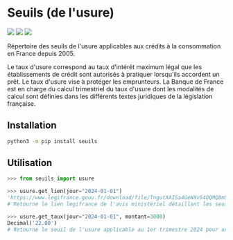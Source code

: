 # Seuils (de l'usure)
[![](https://img.shields.io/pypi/v/seuils)](https://pypi.org/project/seuils/)
[![](https://img.shields.io/pypi/dm/seuils)](https://pypi.org/project/seuils/)
[![](https://gitlab.com/outils-jcp/seuils-usure/badges/main/pipeline.svg)](https://gitlab.com/outils-jcp/seuils-usure/-/pipelines)


Répertoire des seuils de l'usure applicables aux crédits à la consommation en France depuis 2005.

Le taux d'usure correspond au taux d'intérêt maximum légal que les établissements de crédit sont autorisés à pratiquer lorsqu'ils accordent un prêt. Le taux d'usure vise à protéger les emprunteurs. La Banque de France est en charge du calcul trimestriel du taux d'usure dont les modalités de calcul sont définies dans les différents textes juridiques de la législation française.

Installation
---

```bash
python3 -m pip install seuils
```

Utilisation
---

```python
>>> from seuils import usure

>>> usure.get_lien(jour="2024-01-01")
'https://www.legifrance.gouv.fr/download/file/TngutXAISa4GeWXvS4DQMQ8m5kM-HkKzkIVCl8TVyds=/JOE_TEXTE'
# Retourne le lien legifrance de l'avis ministériel détaillant les seuils de l'usure en vigueur pour le 1er trimestre 2024

>>> usure.get_taux(jour="2024-01-01", montant=3000)
Decimal('22.00')
# Retourne le seuil de l'usure applicable au 1er trimestre 2024 pour un crédit à la consommation d'un montant de 3000 euros
```
